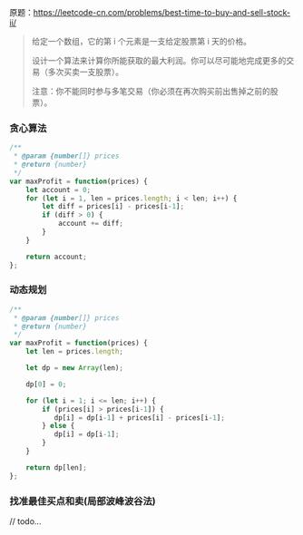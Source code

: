 原题：https://leetcode-cn.com/problems/best-time-to-buy-and-sell-stock-ii/

> 给定一个数组，它的第 i 个元素是一支给定股票第 i 天的价格。
> 
> 设计一个算法来计算你所能获取的最大利润。你可以尽可能地完成更多的交易（多次买卖一支股票）。
> 
> 注意：你不能同时参与多笔交易（你必须在再次购买前出售掉之前的股票）。

### 贪心算法
```js
/**
 * @param {number[]} prices
 * @return {number}
 */
var maxProfit = function(prices) {
    let account = 0;
    for (let i = 1, len = prices.length; i < len; i++) {
        let diff = prices[i] - prices[i-1];
        if (diff > 0) {
            account += diff;
        }
    }

    return account;
};
```

### 动态规划
```js
/**
 * @param {number[]} prices
 * @return {number}
 */
var maxProfit = function(prices) {
    let len = prices.length;

    let dp = new Array(len);

    dp[0] = 0;

    for (let i = 1; i <= len; i++) {
        if (prices[i] > prices[i-1]) {
           dp[i] = dp[i-1] + prices[i] - prices[i-1];
        } else {
           dp[i] = dp[i-1];
        }
    }

    return dp[len];
};
```

### 找准最佳买点和卖(局部波峰波谷法)
// todo...